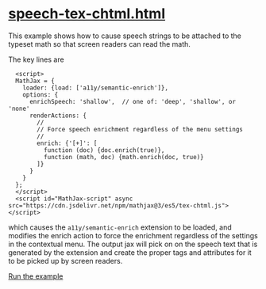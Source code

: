 # [speech-tex-chtml.html](https://mathjax.github.io/MathJax-demos-web/speech-tex-chtml.html)

This example shows how to cause speech strings to be attached to the typeset math so that screen readers can read the math.

The key lines are

```
  <script>
  MathJax = {
    loader: {load: ['a11y/semantic-enrich']},
    options: {
      enrichSpeech: 'shallow',  // one of: 'deep', 'shallow', or 'none'
      renderActions: {
        //
        // Force speech enrichment regardless of the menu settings
        //
        enrich: {'[+]': [
          function (doc) {doc.enrich(true)},
          function (math, doc) {math.enrich(doc, true)}  
        ]}
      }
    }
  };
  </script>
  <script id="MathJax-script" async src="https://cdn.jsdelivr.net/npm/mathjax@3/es5/tex-chtml.js"></script>
```

which causes the `a11y/semantic-enrich` extension to be loaded, and modifies the enrich action to force the enrichment regardless of the settings in the contextual menu.  The output jax will pick on on the speech text that is generated by the extension and create the proper tags and attributes for it to be picked up by screen readers.

[Run the example](https://mathjax.github.io/MathJax-demos-web/speech-tex-chtml.html)
